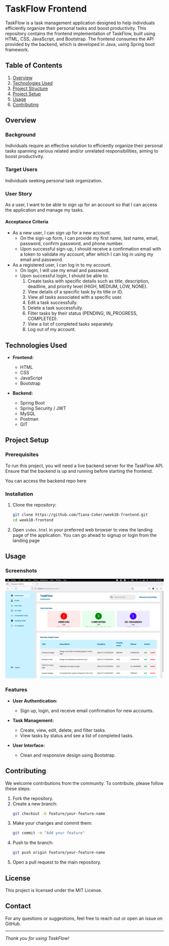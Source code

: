 # TaskFlow Frontend

TaskFlow is a task management application designed to help individuals efficiently organize their personal tasks and boost productivity. This repository contains the frontend implementation of TaskFlow, built using HTML, CSS, JavaScript, and Bootstrap. The frontend consumes the API provided by the backend, which is developed in Java, using Spring boot framework.

## Table of Contents
1. [Overview](#overview)
2. [Technologies Used](#tech-stack)
3. [Project Structure](#project-structure)
4. [Project Setup](#Project-setup)
5. [Usage](#usage)
7. [Contributing](#contributing)

## Overview

### Background
Individuals require an effective solution to efficiently organize their personal tasks spanning various related and/or unrelated responsibilities, aiming to boost productivity.

### Target Users
Individuals seeking personal task organization.

### User Story
As a user, I want to be able to sign up for an account so that I can access the application and manage my tasks.

#### Acceptance Criteria
- As a new user, I can sign up for a new account.
  - On the sign-up form, I can provide my first name, last name, email, password, confirm password, and phone number.
  - Upon successful sign-up, I should receive a confirmation email with a token to validate my account, after which I can log in using my email and password.
- As a registered user, I can log in to my account.
  - On login, I will use my email and password.
  - Upon successful login, I should be able to:
    1. Create tasks with specific details such as title, description, deadline, and priority level (HIGH, MEDIUM, LOW, NONE).
    2. View details of a specific task by its title or ID.
    3. View all tasks associated with a specific user.
    4. Edit a task successfully.
    5. Delete a task successfully.
    6. Filter tasks by their status (PENDING, IN_PROGRESS, COMPLETED).
    7. View a list of completed tasks separately.
    8. Log out of my account.

## Technologies Used

- **Frontend:**
  - HTML
  - CSS
  - JavaScript
  - Bootstrap

- **Backend:**
  - Spring Boot
  - Spring Security / JWT
  - MySQL 
  - Postman
  - GIT

## Project Setup

### Prerequisites
To run this project, you will need a live backend server for the TaskFlow API. Ensure that the backend is up and running before starting the frontend.

You can access the backend repo here 

### Installation

1. Clone the repository:
    ```sh
    git clone https://github.com/Tiana-Coker/week10-frontend.git
    cd week10-frontend
    ```

2. Open `index.html` in your preferred web browser to view the landing page of the application. You can go ahead to signup or login from the landing page

## Usage

### Screenshots
![TaskFlow Screenshot](images/taskflow-image.png)



### Features

- **User Authentication:**
  - Sign up, login, and receive email confirmation for new accounts.
  
- **Task Management:**
  - Create, view, edit, delete, and filter tasks.
  - View tasks by status and see a list of completed tasks.

- **User Interface:**
  - Clean and responsive design using Bootstrap.

## Contributing

We welcome contributions from the community. To contribute, please follow these steps:

1. Fork the repository.
2. Create a new branch:
    ```sh
    git checkout -b feature/your-feature-name
    ```
3. Make your changes and commit them:
    ```sh
    git commit -m "Add your feature"
    ```
4. Push to the branch:
    ```sh
    git push origin feature/your-feature-name
    ```
5. Open a pull request to the main repository.

## License

This project is licensed under the MIT License.

## Contact

For any questions or suggestions, feel free to reach out or open an issue on GitHub.

---

_Thank you for using TaskFlow!_
